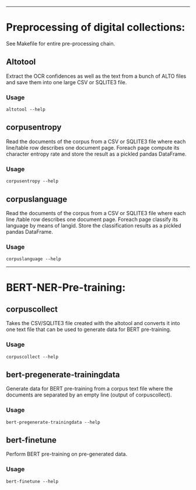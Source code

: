 ***
# Preprocessing of digital collections:

See Makefile for entire pre-processing chain.

## Altotool

Extract the OCR confidences as well as the text from a bunch of ALTO files
and save them into one large CSV or SQLITE3 file.

### Usage

```
altotool --help
```


## corpusentropy

Read the documents of the corpus from a CSV or SQLITE3 file where each line/table row 
describes one document page. Foreach page compute its
character entropy rate and store the result as a pickled pandas DataFrame.

### Usage

```
corpusentropy --help
```

## corpuslanguage

Read the documents of the corpus from a CSV or SQLITE3 file where each line /table row 
describes one document page. Foreach page classify its language by means of langid. 
Store the classification results as a pickled pandas DataFrame.

### Usage

```
corpuslanguage --help
```

***
# BERT-NER-Pre-training:

## corpuscollect

Takes the CSV/SQLITE3 file created with the altotool and converts it into one text
file that can be used to generate data for BERT pre-training.

### Usage

```
corpuscollect --help
```

## bert-pregenerate-trainingdata

Generate data for BERT pre-training from a corpus text file where 
the documents are separated by an empty line (output of corpuscollect).

### Usage

```
bert-pregenerate-trainingdata --help
```

## bert-finetune

Perform BERT pre-training on pre-generated data.

### Usage

```
bert-finetune --help
```
